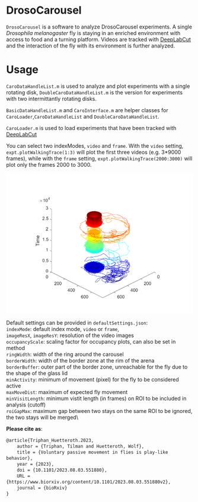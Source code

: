 # DrosoCarousel

`DrosoCarousel` is a software to analyze DrosoCarousel experiments.
A single *Drosophila melanogaster* fly is staying in an enriched environment with access to food and a turning platform.
Videos are tracked with [DeepLabCut](https://github.com/DeepLabCut/DeepLabCut) and the interaction of the fly with its environment is further analyzed.

# Usage

`CaroDataHandleList.m` is used to analyze and plot experiments with a single rotating disk,
`DoubleCaroDataHandleList.m` is the version for experiments with two intermittantly rotating disks.

`BasicDataHandleList.m` and `CaroInterface.m` are helper classes for `CaroLoader`,`CaroDataHandleList` and `DoubleCaroDataHandleList`.

`CaroLoader.m` is used to load experiments that have been tracked with [DeepLabCut](https://github.com/DeepLabCut/DeepLabCut)

You can select two indexModes, `video` and `frame`. With the `video` setting, `expt.plotWalkingTrace(1:3)` will plot the first three videos (e.g. 3*9000 frames),
while with the `frame` setting, `expt.plotWalkingTrace(2000:3000)` will plot only the frames 2000 to 3000.

![Example of a walking trace with temporal color code](docs/walkingTrace.png)

Default settings can be provided in `defaultSettings.json`:\
`indexMode`: default index mode, `video` or `frame`,\
`imageResX`, `imageResY`: resolution of the video images\
`occupancyScale`: scaling factor for occupancy plots, can also be set in method\
`ringWidth`: width of the ring around the carousel\
`borderWidth`: width of the border zone at the rim of the arena\
`borderBuffer`: outer part of the border zone, unreachable for the fly due to the shape of the glass lid\
`minActivity`: minimum of movement (pixel) for the fly to be considered active\
`maxMoveDist`: maximum of expected fly movement\
`minVisitLength`: minimum vistit length (in frames) on ROI to be included in analysis (cutoff)\
`roiGapMax`: maximum gap between two stays on the same ROI to be ignored, the two stays will be merged\

**Please cite as**:

    @article{Triphan_Huetteroth.2023,
        author = {Triphan, Tilman and Huetteroth, Wolf},
        title = {Voluntary passive movement in flies is play-like behavior},
        year = {2023},
        doi = {10.1101/2023.08.03.551880},
        URL = {https://www.biorxiv.org/content/10.1101/2023.08.03.551880v2},
        journal = {bioRxiv}
    }	